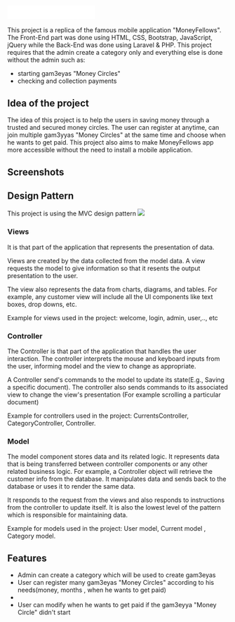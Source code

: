 <a href="https://moneyfellows.com/"><img src="https://github.com/amrmohamed25/MoneyFellows/blob/36fd13765a2c057204f1199409b57c2f85a0e24f/public/images/web_logo_white.png" width="200"></a>

This project is a replica of the famous mobile application "MoneyFellows". The Front-End part was done using HTML, CSS, Bootstrap, JavaScript, jQuery while the Back-End was done using Laravel & PHP. This project requires that the admin create a category only and everything else is done without the admin such as:<ul> <li>starting gam3eyas "Money Circles"</li><li>checking and collection payments</li> </ul>

<h2>Idea of the project</h2>

The idea of this project is to help the users in saving money through a trusted and secured money circles. The user can register at anytime, can join multiple gam3yyas "Money Circles" at the same time and choose when he wants to get paid. This project also aims to make MoneyFellows app more accessible without the need to install a mobile application.

<h2>Screenshots</h2>

<h2>Design Pattern</h2>

This project is using the MVC design pattern 
<img src="https://upload.wikimedia.org/wikipedia/commons/thumb/a/a0/MVC-Process.svg/1200px-MVC-Process.svg.png" width="400">
<h3>Views</h3>

It is that part of the application that represents the presentation of data.

Views are created by the data collected from the model data. A view requests the model to give information so that it resents the output presentation to the user.

The view also represents the data from charts, diagrams, and tables. For example, any customer view will include all the UI components like text boxes, drop downs, etc.

Example for views used in the project: welcome, login, admin, user,.., etc

<h3>Controller</h3>

The Controller is that part of the application that handles the user interaction. The controller interprets the mouse and keyboard inputs from the user, informing model and the view to change as appropriate.

A Controller send's commands to the model to update its state(E.g., Saving a specific document). The controller also sends commands to its associated view to change the view's presentation (For example scrolling a particular document)

Example for controllers used in the project: CurrentsController, CategoryController, Controller.

<h3>Model</h3>

The model component stores data and its related logic. It represents data that is being transferred between controller components or any other related business logic. For example, a Controller object will retrieve the customer info from the database. It manipulates data and sends back to the database or uses it to render the same data.

It responds to the request from the views and also responds to instructions from the controller to update itself. It is also the lowest level of the pattern which is responsible for maintaining data.

Example for models used in the project: User model, Current model , Category model.

<h2>Features</h2>

<ul>
    <li>Admin can create a category which will be used to create gam3eyas</li>
    <li>User can register many gam3eyas "Money Circles" according to his needs(money, months , when he wants to get paid)</li>
    <li></li>
    <li>User can modify when he wants to get paid if the gam3eyya "Money Circle" didn't start </li>
    </ul>
